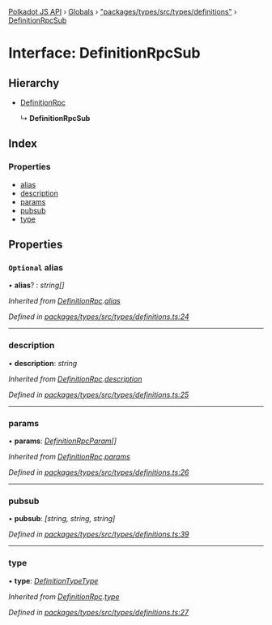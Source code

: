 [Polkadot JS API](../README.md) › [Globals](../globals.md) › ["packages/types/src/types/definitions"](../modules/_packages_types_src_types_definitions_.md) › [DefinitionRpcSub](_packages_types_src_types_definitions_.definitionrpcsub.md)

# Interface: DefinitionRpcSub

## Hierarchy

* [DefinitionRpc](_packages_types_src_types_definitions_.definitionrpc.md)

  ↳ **DefinitionRpcSub**

## Index

### Properties

* [alias](_packages_types_src_types_definitions_.definitionrpcsub.md#optional-alias)
* [description](_packages_types_src_types_definitions_.definitionrpcsub.md#description)
* [params](_packages_types_src_types_definitions_.definitionrpcsub.md#params)
* [pubsub](_packages_types_src_types_definitions_.definitionrpcsub.md#pubsub)
* [type](_packages_types_src_types_definitions_.definitionrpcsub.md#type)

## Properties

### `Optional` alias

• **alias**? : *string[]*

*Inherited from [DefinitionRpc](_packages_types_src_types_definitions_.definitionrpc.md).[alias](_packages_types_src_types_definitions_.definitionrpc.md#optional-alias)*

*Defined in [packages/types/src/types/definitions.ts:24](https://github.com/polkadot-js/api/blob/b579b18fad/packages/types/src/types/definitions.ts#L24)*

___

###  description

• **description**: *string*

*Inherited from [DefinitionRpc](_packages_types_src_types_definitions_.definitionrpc.md).[description](_packages_types_src_types_definitions_.definitionrpc.md#description)*

*Defined in [packages/types/src/types/definitions.ts:25](https://github.com/polkadot-js/api/blob/b579b18fad/packages/types/src/types/definitions.ts#L25)*

___

###  params

• **params**: *[DefinitionRpcParam](_packages_types_src_types_definitions_.definitionrpcparam.md)[]*

*Inherited from [DefinitionRpc](_packages_types_src_types_definitions_.definitionrpc.md).[params](_packages_types_src_types_definitions_.definitionrpc.md#params)*

*Defined in [packages/types/src/types/definitions.ts:26](https://github.com/polkadot-js/api/blob/b579b18fad/packages/types/src/types/definitions.ts#L26)*

___

###  pubsub

• **pubsub**: *[string, string, string]*

*Defined in [packages/types/src/types/definitions.ts:39](https://github.com/polkadot-js/api/blob/b579b18fad/packages/types/src/types/definitions.ts#L39)*

___

###  type

• **type**: *[DefinitionTypeType](../modules/_packages_types_src_types_definitions_.md#definitiontypetype)*

*Inherited from [DefinitionRpc](_packages_types_src_types_definitions_.definitionrpc.md).[type](_packages_types_src_types_definitions_.definitionrpc.md#type)*

*Defined in [packages/types/src/types/definitions.ts:27](https://github.com/polkadot-js/api/blob/b579b18fad/packages/types/src/types/definitions.ts#L27)*
